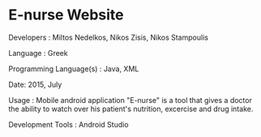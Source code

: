 E-nurse Website
======================
Developers : Miltos Nedelkos, Nikos Zisis, Nikos Stampoulis

Language : Greek

Programming Language(s) : Java, XML

Date: 2015, July

Usage : Mobile android application "E-nurse" is a tool that gives a doctor the ability to watch over his patient's nutrition, excercise and drug intake.  

Development Tools : Android Studio
